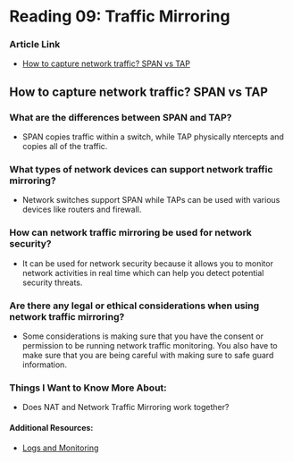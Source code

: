 # Reading 09: Traffic Mirroring 

### Article Link
- [How to capture network traffic? SPAN vs TAP](https://accedian.com/blog/capture-network-traffic-span-vs-tap/)

## How to capture network traffic? SPAN vs TAP

### What are the differences between SPAN and TAP?
- SPAN copies traffic within a switch, while TAP physically ntercepts and copies all of the traffic. 
### What types of network devices can support network traffic mirroring?
- Network switches support SPAN while TAPs can be used with various devices like routers and firewall.
### How can network traffic mirroring be used for network security?
- It can be used for network security because it allows you to monitor network activities in real time which can help you detect potential security threats.
### Are there any legal or ethical considerations when using network traffic mirroring?
- Some considerations is making sure that you have the consent or permission to be running network traffic monitoring. You also have to make sure that you are being careful with making sure to safe guard information. 

### Things I Want to Know More About:
- Does NAT and Network Traffic Mirroring work together? 

#### Additional Resources: 
- [Logs and Monitoring](https://www.professormesser.com/network-plus/n10-008/n10-008-video/logs-and-monitoring-n10-008/)